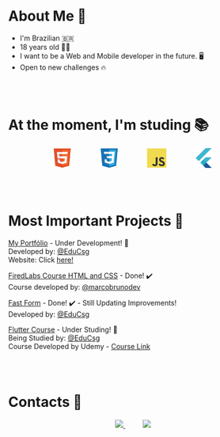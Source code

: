 # About Me 🧐

- I'm Brazilian :brazil:
- 18 years old :man_technologist:
- I want to be a Web and Mobile developer in the future. :desktop_computer:
- Open to new challenges :fire:

<br />
<br />

# At the moment, I'm studing 📚

<p align="center">
	<img height="40" src="https://raw.githubusercontent.com/devicons/devicon/master/icons/html5/html5-original.svg">
	&nbsp;&nbsp;&nbsp;&nbsp;&nbsp;&nbsp;&nbsp;&nbsp;&nbsp;&nbsp;&nbsp;&nbsp;
	<img height="40" src="https://raw.githubusercontent.com/devicons/devicon/master/icons/css3/css3-original.svg">
	&nbsp;&nbsp;&nbsp;&nbsp;&nbsp;&nbsp;&nbsp;&nbsp;&nbsp;&nbsp;&nbsp;&nbsp;
	<img height="40" src="https://raw.githubusercontent.com/devicons/devicon/master/icons/javascript/javascript-original.svg">
	&nbsp;&nbsp;&nbsp;&nbsp;&nbsp;&nbsp;&nbsp;&nbsp;&nbsp;&nbsp;&nbsp;&nbsp;
	<img height="40" src="https://raw.githubusercontent.com/devicons/devicon/master/icons/flutter/flutter-original.svg">
	
</p>

<br />
<br />

# Most Important Projects 📖

<a href="https://github.com/EduCsg/MyPortfolio" target="_blank">My Portfólio</a> - Under Development! 🚧
<br />
Developed by: [@EduCsg](https://github.com/EduCsg)
<br />
Website: Click <a href="https://educsg.github.io/MyPortfolio/" target="_blank">here!</a>

<a href="https://github.com/EduCsg/Curso-HTML-CSS-FiredLabs" target="_blank">FiredLabs Course HTML and CSS</a> - Done! ✔️
<br />
Course developed by: <a href="https://github.com/marcobrunodev">@marcobrunodev</a>

<a href="https://github.com/EduCsg/FastForm_Client" target="_blank">Fast Form</a> - Done! ✔️ - Still Updating Improvements!
<br />
Developed by: [@EduCsg](https://github.com/EduCsg)

<a href="https://github.com/EduCsg/Curso_Flutter_Udemy" target="_blank">Flutter Course</a> - Under Studing! 🚧
<br />
Being Studied by: [@EduCsg](https://github.com/EduCsg)
<br />
Course Developed by Udemy - <a href="https://www.udemy.com/course/curso-flutter/" target="_blank">Course Link</a>

<br />
<br />

# Contacts 📱

<p align="center">
	<a href="mailto:eduardocasagrande71@gmail.com">
		<img src="https://img.shields.io/badge/gmail-D14836?&style=for-the-badge&logo=gmail&logoColor=white&link=mailto:eduardocasagrande71@gmail.com">
	</a>
    &nbsp;&nbsp;&nbsp;&nbsp;&nbsp;&nbsp;&nbsp;&nbsp;
	<a href="https://www.linkedin.com/in/educasagrande/">
		<img src="https://img.shields.io/badge/linkedin-%230077B5.svg?&style=for-the-badge&logo=linkedin&logoColor=white&link=mailto:https://www.linkedin.com/in/educasagrande/">
	</a>
</p>

